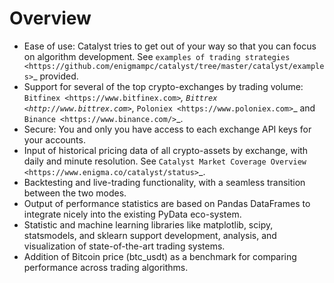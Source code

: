 Overview
========

-  Ease of use: Catalyst tries to get out of your way so that you can 
   focus on algorithm development. See 
   `examples of trading strategies <https://github.com/enigmampc/catalyst/tree/master/catalyst/examples>`_ 
   provided.
-  Support for several of the top crypto-exchanges by trading volume:
   `Bitfinex <https://www.bitfinex.com>`_, `Bittrex <http://www.bittrex.com>`_,
   `Poloniex <https://www.poloniex.com>`_ and `Binance <https://www.binance.com/>`_.
-  Secure: You and only you have access to each exchange API keys for your accounts.
-  Input of historical pricing data of all crypto-assets by exchange, 
   with daily and minute resolution. See 
   `Catalyst Market Coverage Overview <https://www.enigma.co/catalyst/status>`_.
-  Backtesting and live-trading functionality, with a seamless transition
   between the two modes.
-  Output of performance statistics are based on Pandas DataFrames to 
   integrate nicely into the existing PyData eco-system.
-  Statistic and machine learning libraries like matplotlib, scipy, 
   statsmodels, and sklearn support development, analysis, and 
   visualization of state-of-the-art trading systems.
-  Addition of Bitcoin price (btc_usdt) as a benchmark for comparing 
   performance across trading algorithms.
